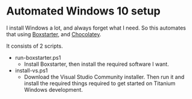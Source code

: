 # Automated Windows 10 setup

I install Windows a lot, and always forget what I need. So this automates that using [Boxstarter](http://boxstarter.org/), and [Chocolatey](https://chocolatey.org/).

It consists of 2 scripts.

- run-boxstarter.ps1
    - Install Boxstarter, then install the required software I want.
- install-vs.ps1
    - Download the Visual Studio Community installer. Then run it and install the required things required to get started on Titanium Windows development.